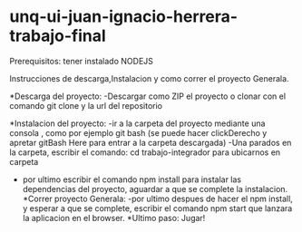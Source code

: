 # unq-ui-juan-ignacio-herrera-trabajo-final
Prerequisitos: tener instalado NODEJS

Instrucciones de descarga,Instalacion y como correr el proyecto Generala.

*Descarga del proyecto:
 -Descargar como ZIP el proyecto o clonar con el comando git clone y la url del repositorio

*Instalacion del proyecto:
 -ir a la carpeta del proyecto mediante una consola , como por ejemplo git bash
  (se puede hacer clickDerecho y apretar gitBash Here para entrar a la carpeta descargada)
 -Una parados en la carpeta, escribir el comando: cd trabajo-integrador para ubicarnos en 
  carpeta
 - por ultimo escribir el comando npm install para instalar las dependencias del proyecto,
   aguardar a que se complete la instalacion.
*Correr proyecto Generala:
  -por ultimo despues de hacer el npm install, y esperar a que se complete, escribir el comando 
  npm start que lanzara la aplicacion en el browser.
*Ultimo paso: Jugar!
